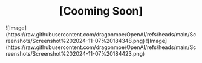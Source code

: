 <h1 align="center">[Cooming Soon]</h1>
![Image](https://raw.githubusercontent.com/dragonmoe/OpenAI/refs/heads/main/Screenshots/Screenshot%202024-11-07%20184348.png)
![Image](https://raw.githubusercontent.com/dragonmoe/OpenAI/refs/heads/main/Screenshots/Screenshot%202024-11-07%20184423.png)
